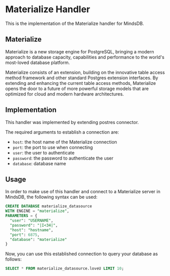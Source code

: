 # Materialize Handler

This is the implementation of the Materialize handler for MindsDB.

## Materialize
Materialize is a new storage engine for PostgreSQL, bringing a modern approach to database capacity, capabilities and performance to the world's most-loved database platform.

Materialize consists of an extension, building on the innovative table access method framework and other standard Postgres extension interfaces. By extending and enhancing the current table access methods, Materialize opens the door to a future of more powerful storage models that are optimized for cloud and modern hardware architectures.
## Implementation

This handler was implemented by extending postres connector.

The required arguments to establish a connection are:

* `host`: the host name of the Materialize connection 
* `port`: the port to use when connecting 
* `user`: the user to authenticate 
* `password`: the password to authenticate the user
* `database`: database name

## Usage

In order to make use of this handler and connect to a Materialize server in MindsDB, the following syntax can be used:

```sql
CREATE DATABASE materialize_datasource
WITH ENGINE = "materialize",
PARAMETERS = { 
  "user": "USERNAME",
  "password": "|I<34|",
  "host": "hostname",
  "port": 6875,
  "database": "materialize"
}
```

Now, you can use this established connection to query your database as follows:

```sql
SELECT * FROM materialize_datasource.loveU LIMIT 10;
```
